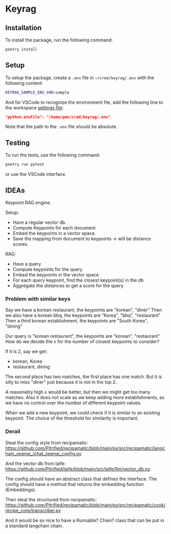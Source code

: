 # Keyrag

## Installation

To install the package, run the following command:

```bash
poetry install
```

## Setup

To setup the package, create a `.env` file in `~/cred/keyrag/.env` with the following content:

```bash
KEYRAG_SAMPLE_ENV_VAR=sample
```

And for VSCode to recognize the environment file, add the following line to the
workspace [settings file](.vscode/settings.json):

```json
"python.envFile": "/home/pmn/cred/keyrag/.env"
```

Note that the path to the `.env` file should be absolute.

## Testing

To run the tests, use the following command:

```bash
poetry run pytest
```

or use the VSCode interface.

## IDEAs

Keypoint RAG engine.

Setup:

* Have a regular vector db.
* Compute Keypoints for each document.
* Embed the keypoints in a vector space.
* Save the mapping from document to keypoints -> will be distance scores.

RAG:

* Have a query
* Compute keypoints for the query
* Embed the keypoints in the vector space
* For each query keypoint, find the closest keypoint(s) in the db
* Aggregate the distances to get a score for the query

### Problem with similar keys

Say we have a korean restaurant, the keypoints are "korean", "diner"
Then we also have a korean bbq, the keypoints are "Korea", "bbq", "restaurant"
Then a third korean establishment, the keypoints are "South Korea", "dining"

Our query is "korean restaurant", the keypoints are "korean", "restaurant"
How do we decide the `k` for the number of closest keypoints to consider?

If it is 2, say we get:
* korean, Korea
* restaurant, dining

The second place has two matches, the first place has one match.
But it is silly to miss "diner" just because it is not in the top 2.

A reasonably high `k` would be better, but then we might get too many matches.
Also it does not scale as we keep adding more establishments, as we have no control over the number of different keypoint values.

When we add a new keypoint, we could check if it is similar to an existing keypoint.
The choice of the threshold for similarity is important.

### Derail

Steal the config style from recipamatic: https://github.com/Pitrified/recipamatic/blob/main/py/src/recipamatic/langchain_openai_/chat_openai_config.py

And the vector db from laife: https://github.com/Pitrified/laife/blob/main/src/laife/llm/vector_db.py

The config should have an abstract class that defines the interface.
The config should have a method that returns the embedding function (Embeddings).

Then steal the structured from recipamatic:
https://github.com/Pitrified/recipamatic/blob/main/py/src/recipamatic/cook/recipe_core/transcriber.py

And it would be so nice to have a Runnable? Chain? class that can be put in a standard langchain chain.

